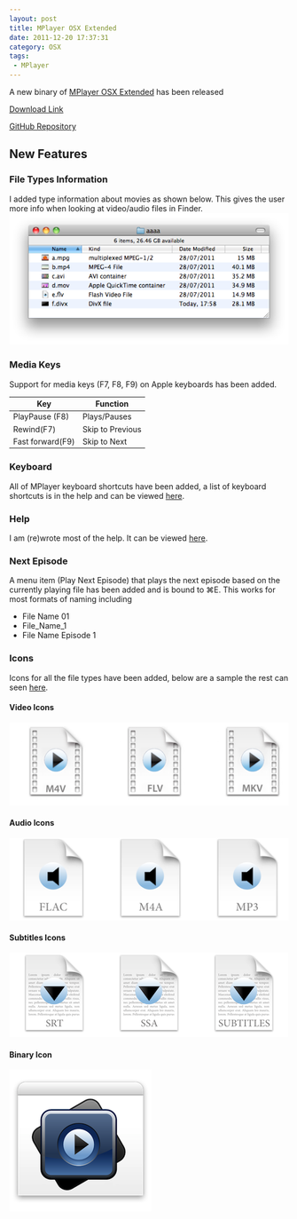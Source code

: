 ```yaml
---
layout: post
title: MPlayer OSX Extended
date: 2011-12-20 17:37:31
category: OSX
tags:
 - MPlayer
---
```


A new binary of [MPlayer OSX Extended](/projects/mplayer-osx-extended/ "MPlayer OSX Extended") has been released  

[Download Link](https://github.com/downloads/Bilalh/MPlayer-OSX-Extended/MPlayer%20OSX%20Extended.zip "MPlayer OSX Extended Binary") 

[GitHub Repository](https://github.com/Bilalh/MPlayer-OSX-Extended "MPlayer OSX Extended GitHub Repository")

New Features 
--------

### File Types Information ###

I added type information about movies as shown below. This gives the user more info when looking at video/audio  files in Finder.
![Filetypes](/images/projects/MPlayer-OSX-Extended/Filetypes.png)


### Media Keys ###
Support for media keys (F7, F8, F9) on Apple keyboards has been added. 

| Key              | Function          |
| ---------------- | ----------------- |
| PlayPause (F8)   |  Plays/Pauses     |
| Rewind(F7)       |  Skip to Previous |
| Fast forward(F9) |  Skip to Next     |


### Keyboard ###
All of MPlayer keyboard shortcuts have been added, a list of keyboard shortcuts is in the help and can be viewed [here](/2011/12/09/mplayer-keybindings "Complete List of keyboard shortcuts").


### Help ###
I am (re)wrote most of the help. It can be viewed [here](/docs/MPlayer-OSX-Extended "MPlayer-OSX-Extended help" ).

### Next Episode ###
A menu item (Play Next Episode) that plays the next episode based on the currently playing file has been added and is bound to  ⌘E. This works for most formats of naming including

* File Name 01
* File\_Name\_1
* File Name Episode 1

### Icons ###

Icons for all the file types have been added, below are a sample the rest can seen [here](https://github.com/Bilalh/MPlayer-OSX-Extended/tree/build/extras/File%20Type%20Icons "Complete set of icons").

#### Video Icons ####
![Video Icons](/images/projects/MPlayer-OSX-Extended/Video.png)

#### Audio Icons ####
![Audio Icons](/images/projects/MPlayer-OSX-Extended/Audio.png)

#### Subtitles Icons ####
![Subtitles Icons](/images/projects/MPlayer-OSX-Extended/Subtitles.png)

#### Binary Icon #### 
![Binary Icon](/images/projects/MPlayer-OSX-Extended/Binary.png)
